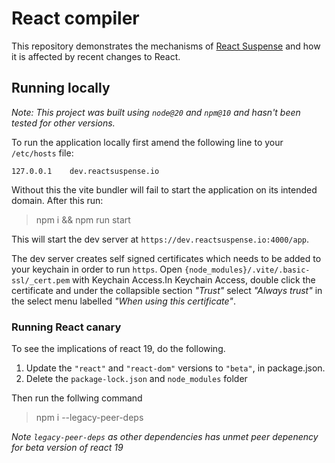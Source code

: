 # React compiler

This repository demonstrates the mechanisms of [React Suspense](https://react.dev/reference/react/Suspense) and how it is affected by recent changes to React. 

## Running locally

_Note: This project was built using `node@20` and `npm@10` and hasn't been tested for other versions._

To run the application locally first amend the following line to your `/etc/hosts` file:

```
127.0.0.1    dev.reactsuspense.io
```

Without this the vite bundler will fail to start the application on its intended domain. After this run:

> npm i && npm run start

This will start the dev server at `https://dev.reactsuspense.io:4000/app`.

The dev server creates self signed certificates which needs to be added to your keychain in order to run `https`. Open `{node_modules}/.vite/.basic-ssl/_cert.pem` with Keychain Access.In Keychain Access, double click the certificate and under the collapsible section _"Trust"_ select _"Always trust"_ in the select menu labelled _"When using this certificate"_.

### Running React canary 

To see the implications of react 19, do the following. 

1. Update the `"react"` and `"react-dom"` versions to `"beta"`, in package.json. 
2. Delete the `package-lock.json` and `node_modules` folder

Then run the follwing command

> npm i --legacy-peer-deps

_Note `legacy-peer-deps` as other dependencies has unmet peer depenency for beta version of react 19_
